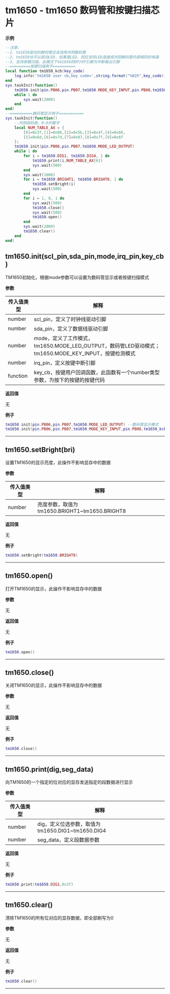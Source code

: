 # tm1650 - tm1650 数码管和按键扫描芯片

**示例**

```lua
--注意:
--1、tm1650驱动的数码管应该选用共阴数码管
--2、tm1650也可以驱动LED，如果是LED，则应该将LED连接成共阴数码管内部相同的电路
--3、支持按键扫描，此模式下tm1650的DP/KP引脚为中断输出引脚
--=========按键扫描例子==========
local function tm1650_kcb(key_code)
    log.info('tm1650 user cb,key code=',string.format("%02X",key_code))
end
sys.taskInit(function()
    tm1650.init(pin.PB06,pin.PB07,tm1650.MODE_KEY_INPUT,pin.PB08,tm1650_kcb)
    while 1 do
        sys.wait(2000)
    end
end)
--==========数码管显示例子===========
sys.taskInit(function()
    --共阴段码表，0~9的数字
    local NUM_TABLE_AX = {
        [0]=0x3f,[1]=0x06,[2]=0x5b,[3]=0x4f,[4]=0x66,
        [5]=0x6d,[6]=0x7d,[7]=0x07,[8]=0x7f,[9]=0x6f
    };   
    tm1650.init(pin.PB06,pin.PB07,tm1650.MODE_LED_OUTPUT)
    while 1 do
        for i = tm1650.DIG1, tm1650.DIG4, 1 do
            tm1650.print(i,NUM_TABLE_AX[6])
            sys.wait(500)
        end
        sys.wait(1000)
        for i = tm1650.BRIGHT1, tm1650.BRIGHT8, 1 do
            tm1650.setBright(i)
            sys.wait(500)
        end
        for i = 1, 8, 1 do
            sys.wait(500)
            tm1650.close()    
            sys.wait(500)
            tm1650.open()
        end
        sys.wait(2000)
        tm1650.clear()
    end
end)

```

## tm1650.init(scl_pin,sda_pin,mode,irq_pin,key_cb)



TM1650初始化，根据mode参数可以设置为数码管显示或者按键扫描模式

**参数**

|传入值类型|解释|
|-|-|
|number|scl_pin，定义了时钟线驱动引脚|
|number|sda_pin，定义了数据线驱动引脚|
|number|mode，定义了工作模式，tm1650.MODE_LED_OUTPUT，数码管LED驱动模式；tm1650.MODE_KEY_INPUT，按键检测模式|
|number|irq_pin，定义按键中断引脚|
|function|key_cb，按键用户回调函数，此函数有一个number类型参数，为按下的按键的按键代码|

**返回值**

无

**例子**

```lua
tm1650.init(pin.PB06,pin.PB07,tm1650.MODE_LED_OUTPUT) --数码管显示模式
tm1650.init(pin.PB06,pin.PB07,tm1650.MODE_KEY_INPUT,pin.PB08,tm1650_kcb)  --按键扫描模式

```

---

## tm1650.setBright(bri)



设置TM1650的显示亮度，此操作不影响显存中的数据

**参数**

|传入值类型|解释|
|-|-|
|number|亮度参数，取值为tm1650.BRIGHT1~tm1650.BRIGHT8|

**返回值**

无

**例子**

```lua
tm1650.setBright(tm1650.BRIGHT8)

```

---

## tm1650.open()



打开TM1650的显示，此操作不影响显存中的数据

**参数**

无

**返回值**

无

**例子**

```lua
tm1650.open()

```

---

## tm1650.close()



关闭TM1650的显示，此操作不影响显存中的数据

**参数**

无

**返回值**

无

**例子**

```lua
tm1650.close()

```

---

## tm1650.print(dig,seg_data)



向TM1650的一个指定的位对应的显存发送指定的段数据进行显示

**参数**

|传入值类型|解释|
|-|-|
|number|dig，定义位选参数，取值为tm1650.DIG1~tm1650.DIG4|
|number|seg_data，定义段数据参数|

**返回值**

无

**例子**

```lua
tm1650.print(tm1650.DIG1,0x3f)

```

---

## tm1650.clear()



清除TM1650的所有位对应的显存数据，即全部刷写为0

**参数**

无

**返回值**

无

**例子**

```lua
tm1650.clear()

```

---

